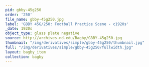 ```yaml
---
pid: gbby-45g250
order: '250'
file_name: gbby-45g250.jpg
label: 'GBBY 45G/250: Football Practice Scene - c1920s'
_date: 1920s
object_type: glass plate negative
source: http://archives.nd.edu/Bagby/GBBY-45g250.jpg
thumbnail: "/img/derivatives/simple/gbby-45g250/thumbnail.jpg"
full: "/img/derivatives/simple/gbby-45g250/fullwidth.jpg"
layout: bagby_item
collection: bagby
---
```


